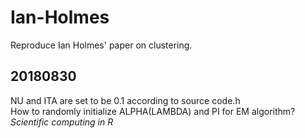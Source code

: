 # Ian-Holmes

Reproduce Ian Holmes' paper on clustering.  

## 20180830  

NU and ITA are set to be 0.1 according to source code.h  
How to randomly initialize ALPHA(LAMBDA) and PI for EM algorithm?  
*Scientific computing in R*
